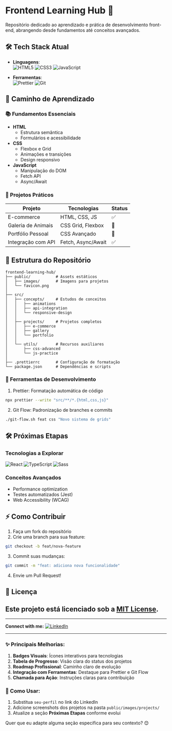 # Frontend Learning Hub 🚀

Repositório dedicado ao aprendizado e prática de desenvolvimento front-end, abrangendo desde fundamentos até conceitos avançados.

## 🛠 Tech Stack Atual

- **Linguagens**:  
  ![HTML5](https://img.shields.io/badge/HTML5-E34F26?style=flat&logo=html5&logoColor=white)
  ![CSS3](https://img.shields.io/badge/CSS3-1572B6?style=flat&logo=css3&logoColor=white)
  ![JavaScript](https://img.shields.io/badge/JavaScript-F7DF1E?style=flat&logo=javascript&logoColor=black)

- **Ferramentas**:  
  ![Prettier](https://img.shields.io/badge/Prettier-F7B93E?style=flat&logo=prettier&logoColor=white)
  ![Git](https://img.shields.io/badge/Git-F05032?style=flat&logo=git&logoColor=white)

## 🧠 Caminho de Aprendizado

### 📚 Fundamentos Essenciais

- **HTML**
  - Estrutura semântica
  - Formulários e acessibilidade
- **CSS**
  - Flexbox e Grid
  - Animações e transições
  - Design responsivo
- **JavaScript**
  - Manipulação do DOM
  - Fetch API
  - Async/Await

### 🚀 Projetos Práticos

| Projeto            | Tecnologias        | Status |
| ------------------ | ------------------ | ------ |
| E-commerce         | HTML, CSS, JS      | ✅     |
| Galeria de Animais | CSS Grid, Flexbox  | 🚧     |
| Portfólio Pessoal  | CSS Avançado       | 📅     |
| Integração com API | Fetch, Async/Await | ✅     |

## 📂 Estrutura do Repositório

```plaintext
frontend-learning-hub/
├── public/           # Assets estáticos
│   ├── images/       # Imagens para projetos
│   └── favicon.png
│
├── src/
│   ├── concepts/     # Estudos de conceitos
│   │   ├── animations
│   │   ├── api-integration
│   │   └── responsive-design
│   │
│   ├── projects/     # Projetos completos
│   │   ├── e-commerce
│   │   ├── gallery
│   │   └── portfolio
│   │
│   └── utils/        # Recursos auxiliares
│       ├── css-advanced
│       └── js-practice
│
├── .prettierrc       # Configuração de formatação
└── package.json      # Dependências e scripts
```

### 🔧 Ferramentas de Desenvolvimento

1. Prettier: Formatação automática de código

```bash
npx prettier --write "src/**/*.{html,css,js}"
```

2. Git Flow: Padronização de branches e commits

```bash
./git-flow.sh feat css "Novo sistema de grids"
```

## 🛠 Próximas Etapas

### Tecnologias a Explorar

![React](https://img.shields.io/badge/React-61DAFB?style=flat&logo=react&logoColor=black)
![TypeScript](https://img.shields.io/badge/TypeScript-3178C6?style=flat&logo=typescript&logoColor=white)
![Sass](https://img.shields.io/badge/Sass-CC6699?style=flat&logo=sass&logoColor=white)

### Conceitos Avançados

- Performance optimization
- Testes automatizados (Jest)
- Web Accessibility (WCAG)

## ⚡ Como Contribuir

1. Faça um fork do repositório
2. Crie uma branch para sua feature:

```bash
git checkout -b feat/nova-feature
```

3. Commit suas mudanças:

```bash
git commit -m "feat: adiciona nova funcionalidade"
```

4. Envie um Pull Request!

## 📄 Licença

## Este projeto está licenciado sob a [MIT License](https://opensource.org/licenses/MIT).

---

**Connect with me:**
[![LinkedIn](https://img.shields.io/badge/LinkedIn-0077B5?style=flat&logo=linkedin&logoColor=white)](https://www.linkedin.com/in/giulio-arantes/)

---

### ✨ Principais Melhorias:

1. **Badges Visuais**: Ícones interativos para tecnologias
2. **Tabela de Progresso**: Visão clara do status dos projetos
3. **Roadmap Profissional**: Caminho claro de evolução
4. **Integração com Ferramentas**: Destaque para Prettier e Git Flow
5. **Chamada para Ação**: Instruções claras para contribuição

### 🎯 Como Usar:

1. Substitua `seu-perfil` no link do LinkedIn
2. Adicione screenshots dos projetos na pasta `public/images/projects/`
3. Atualize a seção **Próximas Etapas** conforme evolui

Quer que eu adapte alguma seção específica para seu contexto? 😊
